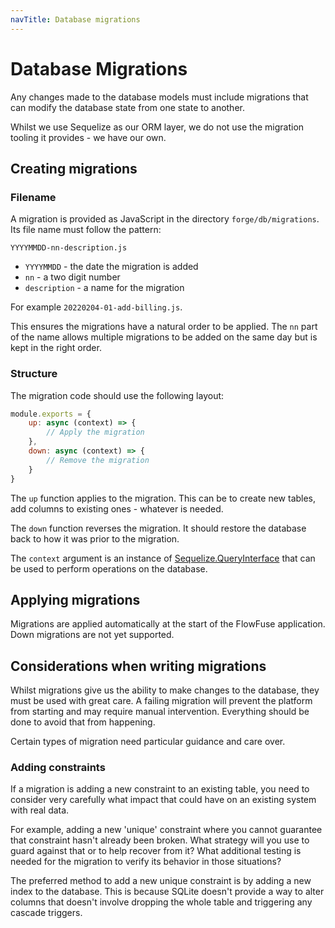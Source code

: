 ```yaml
---
navTitle: Database migrations
---
```


# Database Migrations

Any changes made to the database models must include migrations
that can modify the database state from one state to another.

Whilst we use Sequelize as our ORM layer, we do not use the migration tooling
it provides - we have our own.

## Creating migrations

### Filename

A migration is provided as JavaScript in the directory `forge/db/migrations`.
Its file name must follow the pattern:

```
YYYYMMDD-nn-description.js
```

 - `YYYYMMDD` - the date the migration is added
 - `nn` - a two digit number
 - `description` - a name for the migration

For example `20220204-01-add-billing.js`.

This ensures the migrations have a natural order to be applied. The `nn` part of
the name allows multiple migrations to be added on the same day but is kept in the
right order.

### Structure

The migration code should use the following layout:

```js
module.exports = {
    up: async (context) => {
        // Apply the migration
    },
    down: async (context) => {
        // Remove the migration
    }
}
```

The `up` function applies to the migration. This can be to create new tables, add columns
to existing ones - whatever is needed.

The `down` function reverses the migration. It should restore the database back to
how it was prior to the migration.

The `context` argument is an instance of [Sequelize.QueryInterface](https://sequelize.org/docs/v6/other-topics/query-interface/) that can be used to perform
operations on the database.

## Applying migrations

Migrations are applied automatically at the start of the FlowFuse application. Down
migrations are not yet supported.

## Considerations when writing migrations

Whilst migrations give us the ability to make changes to the database, they must
be used with great care. A failing migration will prevent the platform from starting
and may require manual intervention. Everything should be done to avoid that from
happening.

Certain types of migration need particular guidance and care over.

### Adding constraints

If a migration is adding a new constraint to an existing table, you need to consider
very carefully what impact that could have on an existing system with real data.

For example, adding a new 'unique' constraint where you cannot guarantee that
constraint hasn't already been broken. What strategy will you use to guard against
that or to help recover from it? What additional testing is needed for the migration
to verify its behavior in those situations?

The preferred method to add a new unique constraint is by adding a new index to the
database. This is because SQLite doesn't provide a way to alter columns that doesn't
involve dropping the whole table and triggering any cascade triggers.